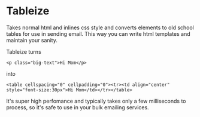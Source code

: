 Tableize
========

Takes normal html and inlines css style and converts elements to old school tables for use in sending email.  This way you can write html templates and maintain your sanity.

Tableize turns

```<p class="big-text">Hi Mom</p>```

into

```<table cellspacing="0" cellpadding="0"><tr><td align="center" style="font-size:30px">Hi Mom</td></tr></table>```

It's super high perfomance and typically takes only a few milliseconds to process, so it's safe to use in your bulk emailing services.